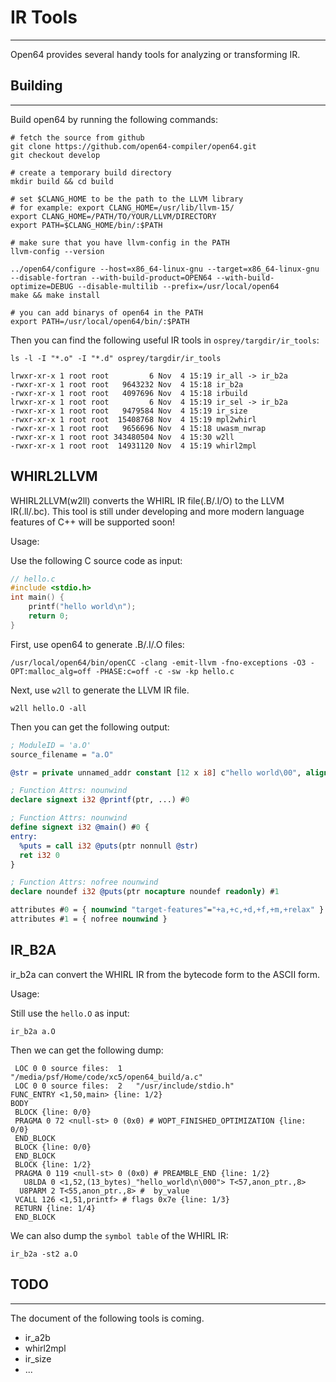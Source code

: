 # IR Tools
---
Open64 provides several handy tools for analyzing or transforming IR.

## Building
---
Build open64 by running the following commands:
```shell
# fetch the source from github
git clone https://github.com/open64-compiler/open64.git
git checkout develop

# create a temporary build directory
mkdir build && cd build

# set $CLANG_HOME to be the path to the LLVM library
# for example: export CLANG_HOME=/usr/lib/llvm-15/
export CLANG_HOME=/PATH/TO/YOUR/LLVM/DIRECTORY
export PATH=$CLANG_HOME/bin/:$PATH

# make sure that you have llvm-config in the PATH
llvm-config --version

../open64/configure --host=x86_64-linux-gnu --target=x86_64-linux-gnu --disable-fortran --with-build-product=OPEN64 --with-build-optimize=DEBUG --disable-multilib --prefix=/usr/local/open64
make && make install

# you can add binarys of open64 in the PATH
export PATH=/usr/local/open64/bin/:$PATH
```

Then you can find the following useful IR tools in `osprey/targdir/ir_tools`:
```shell
ls -l -I "*.o" -I "*.d" osprey/targdir/ir_tools

lrwxr-xr-x 1 root root         6 Nov  4 15:19 ir_all -> ir_b2a
-rwxr-xr-x 1 root root   9643232 Nov  4 15:18 ir_b2a
-rwxr-xr-x 1 root root   4097696 Nov  4 15:18 irbuild
lrwxr-xr-x 1 root root         6 Nov  4 15:19 ir_sel -> ir_b2a
-rwxr-xr-x 1 root root   9479584 Nov  4 15:19 ir_size
-rwxr-xr-x 1 root root  15408768 Nov  4 15:19 mpl2whirl
-rwxr-xr-x 1 root root   9656696 Nov  4 15:18 uwasm_nwrap
-rwxr-xr-x 1 root root 343480504 Nov  4 15:30 w2ll
-rwxr-xr-x 1 root root  14931120 Nov  4 15:19 whirl2mpl
```

## WHIRL2LLVM
WHIRL2LLVM(w2ll) converts the WHIRL IR file(.B/.I/O) to the LLVM IR(.ll/.bc). This tool is still under developing and more modern language features of C++ will be supported soon!

Usage:

Use the following C source code as input:
```c
// hello.c
#include <stdio.h>
int main() {
    printf("hello world\n");
    return 0;
}
```

First, use open64 to generate .B/.I/.O files:
```shell
/usr/local/open64/bin/openCC -clang -emit-llvm -fno-exceptions -O3 -OPT:malloc_alg=off -PHASE:c=off -c -sw -kp hello.c
```

Next, use `w2ll` to generate the LLVM IR file.
```shell
w2ll hello.O -all
```
Then you can get the following output:

```llvm
; ModuleID = 'a.O'
source_filename = "a.O"

@str = private unnamed_addr constant [12 x i8] c"hello world\00", align 1

; Function Attrs: nounwind
declare signext i32 @printf(ptr, ...) #0

; Function Attrs: nounwind
define signext i32 @main() #0 {
entry:
  %puts = call i32 @puts(ptr nonnull @str)
  ret i32 0
}

; Function Attrs: nofree nounwind
declare noundef i32 @puts(ptr nocapture noundef readonly) #1

attributes #0 = { nounwind "target-features"="+a,+c,+d,+f,+m,+relax" }
attributes #1 = { nofree nounwind }
```

## IR_B2A
ir_b2a can convert the WHIRL IR from the bytecode form to the ASCII form.

Usage:

Still use the `hello.O` as input:
```shell
ir_b2a a.O
```

Then we can get the following dump:
```
 LOC 0 0 source files:	1	"/media/psf/Home/code/xc5/open64_build/a.c"
 LOC 0 0 source files:	2	"/usr/include/stdio.h"
FUNC_ENTRY <1,50,main> {line: 1/2}
BODY
 BLOCK {line: 0/0}
 PRAGMA 0 72 <null-st> 0 (0x0) # WOPT_FINISHED_OPTIMIZATION {line: 0/0}
 END_BLOCK
 BLOCK {line: 0/0}
 END_BLOCK
 BLOCK {line: 1/2}
 PRAGMA 0 119 <null-st> 0 (0x0) # PREAMBLE_END {line: 1/2}
   U8LDA 0 <1,52,(13_bytes)_"hello_world\n\000"> T<57,anon_ptr.,8>
  U8PARM 2 T<55,anon_ptr.,8> #  by_value
 VCALL 126 <1,51,printf> # flags 0x7e {line: 1/3}
 RETURN {line: 1/4}
 END_BLOCK
```

We can also dump the `symbol table` of the WHIRL IR:
```shell
ir_b2a -st2 a.O
```

## TODO
---
The document of the following tools is coming.
- ir_a2b
- whirl2mpl
- ir_size
- ...



